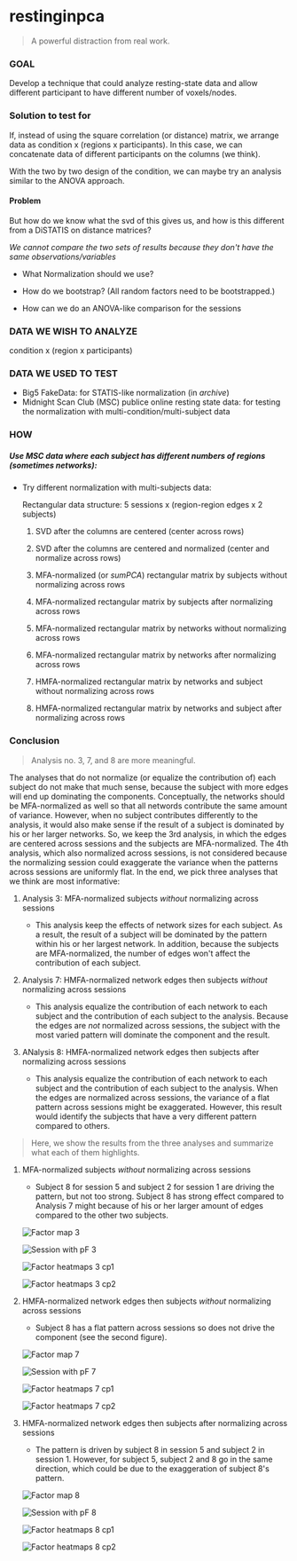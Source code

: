 # restinginpca

> A powerful distraction from real work.

### GOAL
Develop a technique that could analyze resting-state data and allow different participant to have different number of voxels/nodes.

### Solution to test for
If, instead of using the square correlation (or distance) matrix, we arrange data as condition x (regions x participants). In this case, we can concatenate data of different participants on the columns (we think).

With the two by two design of the condition, we can maybe try an analysis similar to the ANOVA approach.

#### Problem
But how do we know what the svd of this gives us, and how is this different from a DiSTATIS on distance matrices?

_We cannot compare the two sets of results because they don't have the same observations/variables_

+ What Normalization should we use?

+ How do we bootstrap? (All random factors need to be bootstrapped.)
+ How can we do an ANOVA-like comparison for the sessions

### DATA WE WISH TO ANALYZE
condition x (region x participants)

### DATA WE USED TO TEST
+ Big5 FakeData: for STATIS-like normalization (in _archive_)
+ Midnight Scan Club (MSC) publice online resting state data: for testing the normalization with multi-condition/multi-subject data

### HOW
##### Use MSC data where each subject has different numbers of regions (sometimes networks):

+ Try different normalization with multi-subjects data:

  Rectangular data structure: 5 sessions x (region-region edges x 2 subjects)

  1. SVD after the columns are centered (center across rows)

  2. SVD after the columns are centered and normalized (center and normalize across rows)

  3. MFA-normalized  (or _sumPCA_) rectangular matrix by subjects without normalizing across rows

  4. MFA-normalized rectangular matrix by subjects after normalizing across rows

  5. MFA-normalized rectangular matrix by networks without normalizing across rows

  6. MFA-normalized rectangular matrix by networks after normalizing across rows

  7. HMFA-normalized rectangular matrix by networks and subject without normalizing across rows

  8. HMFA-normalized rectangular matrix by networks and subject after normalizing across rows

### Conclusion

> Analysis no. 3, 7, and 8 are more meaningful.

The analyses that do not normalize (or equalize the contribution of) each subject do not make that much sense, because the subject with more edges will end up dominating the components. Conceptually, the networks should be MFA-normalized as well so that all networds contribute the same amount of variance. However, when no subject contributes differently to the analysis, it would also make sense if the result of a subject is dominated by his or her larger networks. So, we keep the 3rd analysis, in which the edges are centered across sessions and the subjects are MFA-normalized. The 4th analysis, which also normalized across sessions, is not considered because the normalizing session could exaggerate the variance when the patterns across sessions are uniformly flat. In the end, we pick three analyses that we think are most informative:

1. Analysis 3: MFA-normalized subjects _without_ normalizing across sessions

	+ This analysis keep the effects of network sizes for each subject. As a result, the result of a subject will be dominated by the pattern within his or her largest network. In addition, because the subjects are MFA-normalized, the number of edges won't affect the contribution of each subject.

2. Analysis 7: HMFA-normalized network edges then subjects _without_ normalizing across sessions

	+ This analysis equalize the contribution of each network to each subject and the contribution of each subject to the analysis. Because the edges are _not_ normalized across sessions, the subject with the most varied pattern will dominate the component and the result.

3. ANalysis 8: HMFA-normalized network edges then subjects after normalizing across sessions

	+ This analysis equalize the contribution of each network to each subject and the contribution of each subject to the analysis. When the edges are normalized across sessions, the variance of a flat pattern across sessions might be exaggerated. However, this result would identify the subjects that have a very different pattern compared to others.

> Here, we show the results from the three analyses and summarize what each of them highlights.

1. MFA-normalized subjects _without_ normalizing across sessions

	+ Subject 8 for session 5 and subject 2 for session 1 are driving the pattern, but not too strong. Subject 8 has strong effect compared to Analysis 7 might because of his or her larger amount of edges compared to the other two subjects.

	![Factor map 3](https://github.com/mychan24/restinginpca/blob/master/res_MuSu/3_%5BNA%2C%20c%2C%20MFA_subs%5D/MSC_010208/MuSu__NA%2C_c%2C_MFA_subs__files/figure-markdown_github/grid_f_netedgeCI_plot-1.png)

	![Session with pF 3](https://github.com/mychan24/restinginpca/blob/master/res_MuSu/3_%5BNA%2C%20c%2C%20MFA_subs%5D/MSC_010208/MuSu__NA%2C_c%2C_MFA_subs__files/figure-markdown_github/plot_pf_sess-1.png)

	![Factor heatmaps 3 cp1](https://github.com/mychan24/restinginpca/blob/master/res_MuSu/3_%5BNA%2C%20c%2C%20MFA_subs%5D/MSC_010208/MuSu__NA%2C_c%2C_MFA_subs__files/figure-markdown_github/grid_smheat_sigfj1-1.png)

	![Factor heatmaps 3 cp2](https://github.com/mychan24/restinginpca/blob/master/res_MuSu/3_%5BNA%2C%20c%2C%20MFA_subs%5D/MSC_010208/MuSu__NA%2C_c%2C_MFA_subs__files/figure-markdown_github/grid_smheat_sigfj2-1.png)

2. HMFA-normalized network edges then subjects _without_ normalizing across sessions

	+ Subject 8 has a flat pattern across sessions so does not drive the component (see the second figure).

	![Factor map 7](https://github.com/mychan24/restinginpca/blob/master/res_MuSu/7_%5BNA%2C%20c%2C%20HMFA%5D/MSC010208/MuSu__NA%2C_c%2C_HMFA__files/figure-markdown_github/grid_f_netedgeCI_plot-1.png)

	![Session with pF 7](https://github.com/mychan24/restinginpca/blob/master/res_MuSu/7_%5BNA%2C%20c%2C%20HMFA%5D/MSC010208/MuSu__NA%2C_c%2C_HMFA__files/figure-markdown_github/plot_pf_sess-1.png)

	![Factor heatmaps 7 cp1](https://github.com/mychan24/restinginpca/blob/master/res_MuSu/7_%5BNA%2C%20c%2C%20HMFA%5D/MSC010208/MuSu__NA%2C_c%2C_HMFA__files/figure-markdown_github/grid_smheat_sigfj1-1.png)

	![Factor heatmaps 7 cp2](https://github.com/mychan24/restinginpca/blob/master/res_MuSu/7_%5BNA%2C%20c%2C%20HMFA%5D/MSC010208/MuSu__NA%2C_c%2C_HMFA__files/figure-markdown_github/grid_smheat_sigfj2-1.png)

3. HMFA-normalized network edges then subjects after normalizing across sessions

	+ The pattern is driven by subject 8 in session 5 and subject 2 in session 1. However, for subject 5, subject 2 and 8 go in the same direction, which could be due to the exaggeration of subject 8's pattern.

	![Factor map 8](https://github.com/mychan24/restinginpca/blob/master/res_MuSu/8_%5BNA%2C%20n%2C%20HMFA%5D/MSC010208/MuSu__NA%2C_n%2C_HMFA__files/figure-markdown_github/grid_f_netedgeCI_plot-1.png)

	![Session with pF 8](https://github.com/mychan24/restinginpca/blob/master/res_MuSu/8_%5BNA%2C%20n%2C%20HMFA%5D/MSC010208/MuSu__NA%2C_n%2C_HMFA__files/figure-markdown_github/plot_pf_sess-1.png)

	![Factor heatmaps 8 cp1](https://github.com/mychan24/restinginpca/blob/master/res_MuSu/8_%5BNA%2C%20n%2C%20HMFA%5D/MSC010208/MuSu__NA%2C_n%2C_HMFA__files/figure-markdown_github/grid_smheat_sigfj1-1.png)

	![Factor heatmaps 8 cp2](https://github.com/mychan24/restinginpca/blob/master/res_MuSu/8_%5BNA%2C%20n%2C%20HMFA%5D/MSC010208/MuSu__NA%2C_n%2C_HMFA__files/figure-markdown_github/grid_smheat_sigfj2-1.png)

